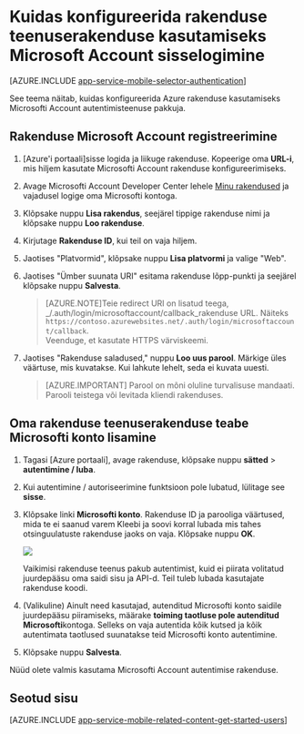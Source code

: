 <properties
    pageTitle="Kuidas konfigureerida rakenduse teenuste rakenduse Microsoft Account autentimine"
    description="Saate teada, kuidas rakenduse teenuste rakenduse Microsoft Account autentimise konfigureerimine."
    authors="mattchenderson"
    services="app-service"
    documentationCenter=""
    manager="erikre"
    editor=""/>

<tags
    ms.service="app-service"
    ms.workload="mobile"
    ms.tgt_pltfrm="na"
    ms.devlang="multiple"
    ms.topic="article"
    ms.date="10/01/2016"
    ms.author="mahender"/>

# <a name="how-to-configure-your-app-service-application-to-use-microsoft-account-login"></a>Kuidas konfigureerida rakenduse teenuserakenduse kasutamiseks Microsoft Account sisselogimine

[AZURE.INCLUDE [app-service-mobile-selector-authentication](../../includes/app-service-mobile-selector-authentication.md)]

See teema näitab, kuidas konfigureerida Azure rakenduse kasutamiseks Microsofti Account autentimisteenuse pakkuja. 

## <a name="register-microsoft-account"> </a>Rakenduse Microsoft Account registreerimine

1. [Azure'i portaali]sisse logida ja liikuge rakenduse. Kopeerige oma **URL-i**, mis hiljem kasutate Microsofti Account rakenduse konfigureerimiseks.

2. Avage Microsofti Account Developer Center lehele [Minu rakendused] ja vajadusel logige oma Microsofti kontoga.

3. Klõpsake nuppu **Lisa rakendus**, seejärel tippige rakenduse nimi ja klõpsake nuppu **Loo rakenduse**.

4. Kirjutage **Rakenduse ID**, kui teil on vaja hiljem. 

5. Jaotises "Platvormid", klõpsake nuppu **Lisa platvormi** ja valige "Web".

6. Jaotises "Ümber suunata URI" esitama rakenduse lõpp-punkti ja seejärel klõpsake nuppu **Salvesta**. 
 
    >[AZURE.NOTE]Teie redirect URI on lisatud teega, _/.auth/login/microsoftaccount/callback_rakenduse URL. Näiteks `https://contoso.azurewebsites.net/.auth/login/microsoftaccount/callback`.   
    >Veenduge, et kasutate HTTPS värviskeemi.

7. Jaotises "Rakenduse saladused," nuppu **Loo uus parool**. Märkige üles väärtuse, mis kuvatakse. Kui lahkute lehelt, seda ei kuvata uuesti.


    > [AZURE.IMPORTANT] Parool on mõni oluline turvalisuse mandaati. Parooli teistega või levitada kliendi rakenduses.

## <a name="secrets"> </a>Oma rakenduse teenuserakenduse teabe Microsofti konto lisamine

1. Tagasi [Azure portaali], avage rakenduse, klõpsake nuppu **sätted** > **autentimine / luba**.

2. Kui autentimine / autoriseerimine funktsioon pole lubatud, lülitage see **sisse**.

3. Klõpsake linki **Microsofti konto**. Rakenduse ID ja parooliga väärtused, mida te ei saanud varem Kleebi ja soovi korral lubada mis tahes otsinguulatuste rakenduse jaoks on vaja. Klõpsake nuppu **OK**.

    ![][1]

    Vaikimisi rakenduse teenus pakub autentimist, kuid ei piirata volitatud juurdepääsu oma saidi sisu ja API-d. Teil tuleb lubada kasutajate rakenduse koodi.

4. (Valikuline) Ainult need kasutajad, autenditud Microsofti konto saidile juurdepääsu piiramiseks, määrake **toiming taotluse pole autenditud** **Microsofti**kontoga. Selleks on vaja autentida kõik kutsed ja kõik autentimata taotlused suunatakse teid Microsofti konto autentimine.

5. Klõpsake nuppu **Salvesta**.

Nüüd olete valmis kasutama Microsofti Account autentimise rakenduse.

## <a name="related-content"> </a>Seotud sisu

[AZURE.INCLUDE [app-service-mobile-related-content-get-started-users](../../includes/app-service-mobile-related-content-get-started-users.md)]


<!-- Images. -->

[0]: ./media/app-service-mobile-how-to-configure-microsoft-authentication/app-service-microsoftaccount-redirect.png
[1]: ./media/app-service-mobile-how-to-configure-microsoft-authentication/mobile-app-microsoftaccount-settings.png

<!-- URLs. -->

[Minu rakendused]: http://go.microsoft.com/fwlink/p/?LinkId=262039
[Azure'i portaal]: https://portal.azure.com/
